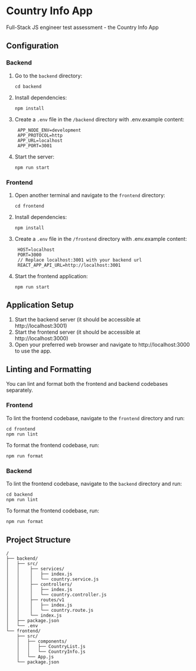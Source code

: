 # Country Info App

Full-Stack JS engineer test assessment - the Country Info App

## Configuration

### Backend

1. Go to the `backend` directory:
   ```
   cd backend
   ```

2. Install dependencies:
   ```
   npm install
   ```

3. Create a `.env` file in the `/backend` directory with .env.example content:
   ```
    APP_NODE_ENV=development
    APP_PROTOCOL=http
    APP_URL=localhost
    APP_PORT=3001
   ```

4. Start the server:
   ```
   npm run start
   ```

### Frontend

1. Open another terminal and navigate to the `frontend` directory:
   ```
   cd frontend
   ```

2. Install dependencies:
   ```
   npm install
   ```
3. Create a `.env` file in the `/frontend` directory with .env.example content:
   ```
    HOST=localhost
    PORT=3000
    // Replace localhost:3001 with your backend url
    REACT_APP_API_URL=http://localhost:3001
   ```
4. Start the frontend application:
   ```
   npm run start
   ```

## Application Setup

1. Start the backend server (it should be accessible at http://localhost:3001)
2. Start the frontend server (it should be accessible at http://localhost:3000)
3. Open your preferred web browser and navigate to http://localhost:3000 to use the app.

## Linting and Formatting

You can lint and format both the frontend and backend codebases separately.

### Frontend

To lint the frontend codebase, navigate to the `frontend` directory and run:

```
cd frontend
npm run lint
```

To format the frontend codebase, run:

```
npm run format
```

### Backend

To lint the frontend codebase, navigate to the `backend` directory and run:

```
cd backend
npm run lint
```

To format the frontend codebase, run:

```
npm run format
```

## Project Structure

```
/
├── backend/
│   ├── src/ 
│   │    ├── services/
│   │    │   ├── index.js
│   │    │   └── country.service.js
│   │    ├── controllers/
│   │    │   ├── index.js
│   │    │   └── country.controller.js
│   │    ├── routes/v1
│   │    │   ├── index.js
│   │    │   └── country.route.js
│   │    └── index.js
│   ├── package.json
│   └── .env
└── frontend/
    ├── src/
    │   ├── components/
    │   │   ├── CountryList.js
    │   │   └── CountryInfo.js
    │   └── App.js
    └── package.json
```
